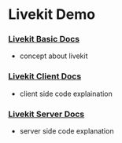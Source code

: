 # Livekit Demo

### [Livekit Basic Docs](./docs/basics.md)
- concept about livekit
### [Livekit Client Docs](./docs/client.md)
- client side code explaination
### [Livekit Server Docs](./docs/server.md)
- server side code explanation